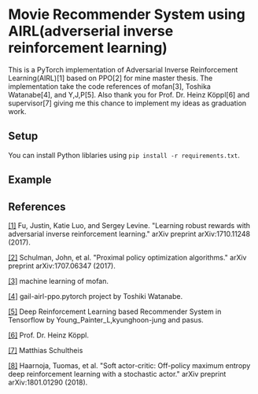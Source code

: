 # Movie Recommender System using AIRL(adverserial inverse reinforcement learning)
This is a PyTorch implementation of Adversarial Inverse Reinforcement Learning(AIRL)[1] based on PPO[2] for mine master thesis. The implementation take the code references of mofan[3], Toshika Watanabe[4], and Y,J,P[5].
Also thank you for Prof. Dr. Heinz Köppl[6] and supervisor[7] giving me this chance to implement my ideas as graduation work.

## Setup
You can install Python liblaries using `pip install -r requirements.txt`.

## Example


## References

[[1]](https://arxiv.org/abs/1710.11248) Fu, Justin, Katie Luo, and Sergey Levine. "Learning robust rewards with adversarial inverse reinforcement learning." arXiv preprint arXiv:1710.11248 (2017).

[[2]](https://arxiv.org/abs/1707.06347) Schulman, John, et al. "Proximal policy optimization algorithms." arXiv preprint arXiv:1707.06347 (2017).

[[3]](https://mofanpy.com/) machine learning of mofan.

[[4]](https://github.com/ku2482/gail-airl-ppo.pytorch) gail-airl-ppo.pytorch project by Toshiki Watanabe.

[[5]](https://github.com/backgom2357/Recommender_system_via_deep_RL) Deep Reinforcement Learning based Recommender System in Tensorflow by Young_Painter_L,kyunghoon-jung and pasus.

[[6]](https://www.bcs.tu-darmstadt.de/team_sos/koepplheinz_sos.en.jsp) Prof. Dr. Heinz Köppl.

[[7]](https://www.bcs.tu-darmstadt.de/team_sos/schultheismatthias_sos.en.jsp) Matthias Schultheis

[[8]](https://arxiv.org/abs/1801.01290) Haarnoja, Tuomas, et al. "Soft actor-critic: Off-policy maximum entropy deep reinforcement learning with a stochastic actor." arXiv preprint arXiv:1801.01290 (2018).

